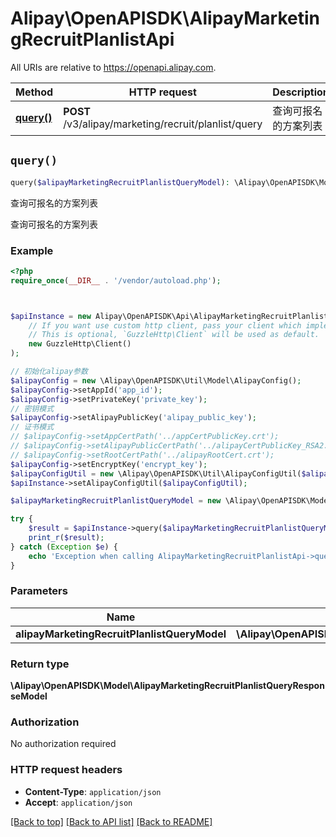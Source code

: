 # Alipay\OpenAPISDK\AlipayMarketingRecruitPlanlistApi

All URIs are relative to https://openapi.alipay.com.

Method | HTTP request | Description
------------- | ------------- | -------------
[**query()**](AlipayMarketingRecruitPlanlistApi.md#query) | **POST** /v3/alipay/marketing/recruit/planlist/query | 查询可报名的方案列表


## `query()`

```php
query($alipayMarketingRecruitPlanlistQueryModel): \Alipay\OpenAPISDK\Model\AlipayMarketingRecruitPlanlistQueryResponseModel
```

查询可报名的方案列表

查询可报名的方案列表

### Example

```php
<?php
require_once(__DIR__ . '/vendor/autoload.php');



$apiInstance = new Alipay\OpenAPISDK\Api\AlipayMarketingRecruitPlanlistApi(
    // If you want use custom http client, pass your client which implements `GuzzleHttp\ClientInterface`.
    // This is optional, `GuzzleHttp\Client` will be used as default.
    new GuzzleHttp\Client()
);

// 初始化alipay参数
$alipayConfig = new \Alipay\OpenAPISDK\Util\Model\AlipayConfig();
$alipayConfig->setAppId('app_id');
$alipayConfig->setPrivateKey('private_key');
// 密钥模式
$alipayConfig->setAlipayPublicKey('alipay_public_key');
// 证书模式
// $alipayConfig->setAppCertPath('../appCertPublicKey.crt');
// $alipayConfig->setAlipayPublicCertPath('../alipayCertPublicKey_RSA2.crt');
// $alipayConfig->setRootCertPath('../alipayRootCert.crt');
$alipayConfig->setEncryptKey('encrypt_key');
$alipayConfigUtil = new \Alipay\OpenAPISDK\Util\AlipayConfigUtil($alipayConfig);
$apiInstance->setAlipayConfigUtil($alipayConfigUtil);

$alipayMarketingRecruitPlanlistQueryModel = new \Alipay\OpenAPISDK\Model\AlipayMarketingRecruitPlanlistQueryModel(); // \Alipay\OpenAPISDK\Model\AlipayMarketingRecruitPlanlistQueryModel

try {
    $result = $apiInstance->query($alipayMarketingRecruitPlanlistQueryModel);
    print_r($result);
} catch (Exception $e) {
    echo 'Exception when calling AlipayMarketingRecruitPlanlistApi->query: ', $e->getMessage(), PHP_EOL;
}
```

### Parameters

Name | Type | Description  | Notes
------------- | ------------- | ------------- | -------------
 **alipayMarketingRecruitPlanlistQueryModel** | **\Alipay\OpenAPISDK\Model\AlipayMarketingRecruitPlanlistQueryModel**|  | [optional]

### Return type

**\Alipay\OpenAPISDK\Model\AlipayMarketingRecruitPlanlistQueryResponseModel**

### Authorization

No authorization required

### HTTP request headers

- **Content-Type**: `application/json`
- **Accept**: `application/json`

[[Back to top]](#) [[Back to API list]](../../README.md#api-endpoints)
[[Back to README]](../../README.md)
